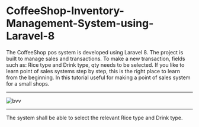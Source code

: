 # CoffeeShop-Inventory-Management-System-using-Laravel-8

The CoffeeShop  pos system is developed using Laravel 8. The project is built to manage sales and transactions. 
To make a new transaction, fields such as: Rice type and Drink type, qty needs to be selected. 
If you like to learn point of sales systems step by step, this is the right place to learn from the beginning. 
In this tutorial useful for making a point of sales system for a small shops.

---

![bvv](https://user-images.githubusercontent.com/73945266/105061454-b81cdb00-5aa3-11eb-91e8-fe9b4fa65b06.jpg)

---

The system shall be able to select the relevant Rice type and Drink type.
